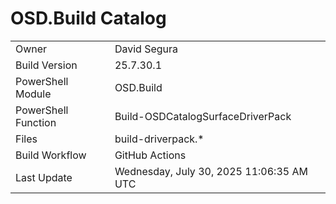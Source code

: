 ﻿# OSD.Build Catalog

| | |
|-|-|
| Owner | David Segura |
| Build Version | 25.7.30.1 |
| PowerShell Module | OSD.Build |
| PowerShell Function | Build-OSDCatalogSurfaceDriverPack |
| Files | build-driverpack.* |
| Build Workflow | GitHub Actions |
| Last Update | Wednesday, July 30, 2025 11:06:35 AM UTC |
